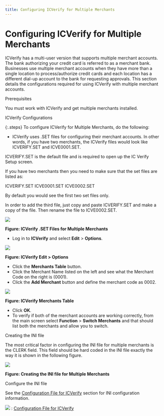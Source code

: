 ```yaml
---
title: Configuring ICVerify for Multiple Merchants
---
```


# Configuring ICVerify for Multiple Merchants


ICVerify has a multi-user version that supports multiple  merchant accounts. The bank authorizing your credit card is referred to  as a merchant bank. Businesses use multiple merchant accounts when they  have more than a single location to process/authorize credit cards and  each location has a different dial-up account to the bank for requesting  approvals. This section details the configurations required for using  ICVerify with multiple merchant accounts.


Prerequisites


You must work with ICVerify and get multiple merchants installed.


ICVerify Configurations


{:.steps}
To configure ICVerify for Multiple Merchants,  do the following:

- ICVerify uses .SET  files for configuring their merchant accounts. In other words, if you  have two merchants, the ICVerify files would look like ICVERIFY.SET and  ICVE0001.SET.

ICVERIFY.SET is the default file and is required to open up the IC  Verify Setup screen.

If you have two merchants then you need to make sure that the set files  are listed as: 

ICVERIFY.SET
ICVE0001.SET
ICVE0002.SET

By default you would see the first two set files only. 

In order to add the third file, just copy and paste ICVERIFY.SET and  make a copy of the file. Then rename the file to ICVE0002.SET.



![]({{site.sc_baseurl}}/img/icverify_mm_set_files_sc.jpg)


**Figure: ICVerify .SET Files for Multiple Merchants**

- Log in to **ICVerify** and select **Edit**  > **Options**.



![]({{site.sc_baseurl}}/img/icverify_mm_edit_options_sc.jpg)


**Figure: ICVerify Edit > Options**

- Click the **Merchants Table** button.
- Click the Merchant  Name listed on the left and see what the Merchant Code on the right is  (0001).
- Click the **Add Merchant** button and define the merchant  code as 0002.



![]({{site.sc_baseurl}}/img/icverify_mm_merchants_table_sc.jpg)


**Figure: ICVerify Merchants Table**

- Click **OK**.
- To verify if both  of the merchant accounts are working correctly, from the main screen select  **Function** > **Switch 
 Merchants** and that should list both the merchants and allow you  to switch.



Creating the INI file


The most critical factor in configuring the INI file for  multiple merchants is the CLERK field. This field should be hard coded  in the INI file exactly the way it is shown in the following figure.


![]({{site.sc_baseurl}}/img/icverify_mm_configure_ini_sc.jpg)


**Figure: Creating the INI file for Multiple Merchants**


Configure the INI file


See the [Configuration File for  ICVerify]({{site.sc_baseurl}}/options/payment-information/credit-card-processing/ini-file-for-icverify/configuration_file_for_icverify.html) section for INI configuration information.


![]({{site.sc_baseurl}}/img/see_also.gif)
: [Configuration  File for ICVerify]({{site.sc_baseurl}}/options/payment-information/credit-card-processing/ini-file-for-icverify/configuration_file_for_icverify.html)
